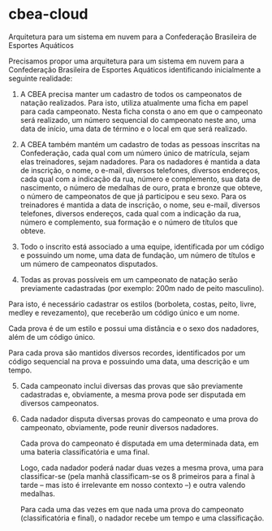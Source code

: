 # cbea-cloud
Arquitetura para um sistema em nuvem para a Confederação Brasileira de Esportes Aquáticos

Precisamos propor uma arquitetura para um sistema em nuvem para a Confederação Brasileira de Esportes Aquáticos identificando inicialmente a seguinte realidade:

1. A CBEA precisa manter um cadastro de todos os campeonatos de natação realizados. Para isto, utiliza atualmente uma ficha em papel para cada campeonato. Nesta ficha consta o ano em que o campeonato será realizado, um número sequencial do campeonato neste ano, uma data de início, uma data de término e o local em que será realizado.

2. A CBEA também mantém um cadastro de todas as pessoas inscritas na Confederação, cada qual com um número único de matrícula, sejam elas treinadores, sejam nadadores.
   Para os nadadores é mantida a data de inscrição, o nome, o e-mail, diversos telefones, diversos endereços, cada qual com a indicação da rua, número e complemento, sua data de nascimento, o número de medalhas de ouro, prata e bronze que obteve, o número de campeonatos de que já participou e seu sexo.
   Para os treinadores é mantida a data de inscrição, o nome, seu e-mail, diversos telefones, diversos endereços, cada qual com a indicação da rua, número e complemento, sua formação e o número de títulos que obteve.

4. Todo o inscrito está associado a uma equipe, identificada por um código e possuindo um nome, uma data de fundação, um número de títulos e um número de campeonatos disputados.

5. Todas as provas possíveis em um campeonato de natação serão previamente cadastradas (por exemplo: 200m nado de peito masculino).

  Para isto, é necessário cadastrar os estilos (borboleta, costas, peito, livre, medley e revezamento), que receberão um código único e um nome.

  Cada prova é de um estilo e possui uma distância e o sexo dos nadadores, além de um código único.

  Para cada prova são mantidos diversos recordes, identificados por um código sequencial na prova e possuindo uma data, uma descrição e um tempo.

5. Cada campeonato inclui diversas das provas que são previamente cadastradas e, obviamente, a mesma prova pode ser disputada em diversos campeonatos.

6. Cada nadador disputa diversas provas do campeonato e uma prova do campeonato, obviamente, pode reunir diversos nadadores.

   Cada prova do campeonato é disputada em uma determinada data, em uma bateria classificatória e uma final.

   Logo, cada nadador poderá nadar duas vezes a mesma prova, uma para classificar-se (pela manhã classificam-se os 8 primeiros para a final à tarde – mas isto é
irrelevante em nosso contexto –) e outra valendo medalhas.

   Para cada uma das vezes em que nada uma prova do campeonato (classificatória e final), o nadador recebe um tempo e uma classificação.

